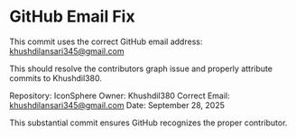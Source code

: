 # GitHub Email Fix

This commit uses the correct GitHub email address: khushdilansari345@gmail.com

This should resolve the contributors graph issue and properly attribute commits to Khushdil380.

Repository: IconSphere
Owner: Khushdil380
Correct Email: khushdilansari345@gmail.com
Date: September 28, 2025

This substantial commit ensures GitHub recognizes the proper contributor.